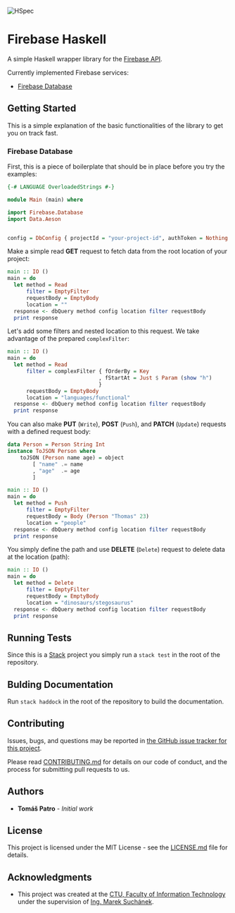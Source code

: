![HSpec](https://github.com/patrotom/firebase-haskell/workflows/HSpec/badge.svg)

# Firebase Haskell

A simple Haskell wrapper library for the [Firebase API](https://firebase.google.com/).

Currently implemented Firebase services:

* [Firebase Database](https://firebase.google.com/docs/database)

## Getting Started

This is a simple explanation of the basic functionalities of the library to get you on track fast.

### Firebase Database

First, this is a piece of boilerplate that should be in place before you try the examples:

``` haskell
{-# LANGUAGE OverloadedStrings #-}

module Main (main) where

import Firebase.Database
import Data.Aeson


config = DbConfig { projectId = "your-project-id", authToken = Nothing }
```

Make a simple read **GET** request to fetch data from the root location of your project:

``` haskell
main :: IO ()
main = do
  let method = Read
      filter = EmptyFilter
      requestBody = EmptyBody
      location = ""
  response <- dbQuery method config location filter requestBody
  print response
```

Let's add some filters and nested location to this request. We take advantage of the prepared `complexFilter`:

``` haskell
main :: IO ()
main = do
  let method = Read
      filter = complexFilter { fOrderBy = Key
                             , fStartAt = Just $ Param (show "h")
                             }
      requestBody = EmptyBody
      location = "languages/functional"
  response <- dbQuery method config location filter requestBody
  print response
```

You can also make **PUT** (`Write`), **POST** (`Push`), and **PATCH** (`Update`) requests with a defined request body:

``` haskell
data Person = Person String Int
instance ToJSON Person where
    toJSON (Person name age) = object
        [ "name" .= name
        , "age"  .= age
        ]

main :: IO ()
main = do
  let method = Push
      filter = EmptyFilter
      requestBody = Body (Person "Thomas" 23)
      location = "people"
  response <- dbQuery method config location filter requestBody
  print response
```

You simply define the path and use **DELETE** (`Delete`) request to delete data at the location (path):

``` haskell
main :: IO ()
main = do
  let method = Delete
      filter = EmptyFilter
      requestBody = EmptyBody
      location = "dinosaurs/stegosaurus"
  response <- dbQuery method config location filter requestBody
  print response
```

## Running Tests

Since this is a [Stack](https://docs.haskellstack.org/en/stable/README/) project you simply run a `stack test` in the root of the repository.

## Bulding Documentation

Run `stack haddock` in the root of the repository to build the documentation.

## Contributing

Issues, bugs, and questions may be reported in [the GitHub issue tracker for this project](https://github.com/patrotom/firebase-haskell/issues).

Please read [CONTRIBUTING.md](https://gist.github.com/PurpleBooth/b24679402957c63ec426) for details on our code of conduct, and the process for submitting pull requests to us.

## Authors

* **Tomáš Patro** - *Initial work*

## License

This project is licensed under the MIT License - see the [LICENSE.md](LICENSE.md) file for details.

## Acknowledgments

* This project was created at the [CTU, Faculty of Information Technology](https://fit.cvut.cz/) under the supervision of [Ing. Marek Suchánek](http://users.fit.cvut.cz/suchama4/).
